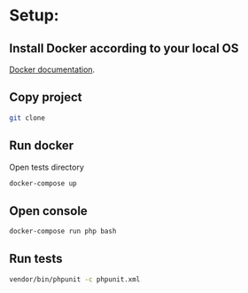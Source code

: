 # **Setup:**

## Install Docker according to your local OS
[Docker documentation](https://docs.docker.com/install/).

## Copy project
```bash
git clone
```

## Run docker
Open tests directory
```bash
docker-compose up
```

## Open console
```bash
docker-compose run php bash
```

## Run tests
```bash
vendor/bin/phpunit -c phpunit.xml
```